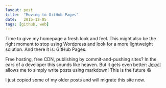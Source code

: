 ```yaml
---
layout: post
title:  "Moving to GitHub Pages"
date:   2015-12-05
tags: [github, web]
---
```

Time to give my homepage a fresh look and feel. This might also be the right moment to stop using Wordpress and look for a more lightweight solution. And there it is: GitHub Pages.

Free hosting, free CDN, publishing by commit-and-pushing sites? In the ears of a developer this sounds like heaven. But it gets even better: [Jekyll](https://help.github.com/articles/using-jekyll-with-pages/) allows me to simply write posts using markdown! This is the future :smiley:

I just copied some of my older posts and will migrate this site now.
